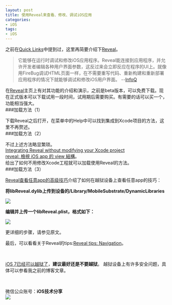 ```yaml
---
layout: post 
title: 使用Reveal来查看、修改、调试iOS应用  
categories: 
- iOS 
tags:   
- iOS
---  
```



之前在[Quick Links][1]中提到过，这里再简要介绍下[Reveal][3]。

> 它能够在运行时调试和修改iOS应用程序。Reveal能连接到应用程序，并允许开发者编辑各种用户界面参数，这反过来会立即反应在程序的UI上。就像用FireBug调试HTML页面一样，在不需要重写代码、重新构建和重新部署应用程序的情况下就能够调试和修改iOS用户界面。  --[InfoQ][2]

在[Reveal][3]主页上有对其功能的介绍和演示，之前是beta版本，可以免费下载。现在正式版本可以下载试用一段时间，试用期后需要购买。有需要的话可以买一个，功能相当强大。
<br>
###加载方法（1）  

下载Reveal之后打开，在菜单中的Help中可以找到集成到Xcode项目的方法，这里不再赘述。
<br>
###加载方法（2）  

不过上述方法略显繁琐。  
[Integrating Reveal without modifying your Xcode project][4]   
[reveal: 檢視 iOS app 的 view 結構][5]。  
给出了如何不用修改Xcode工程就可以加载使用Reveal的方法。
<br>
###加载方法（3）  

[Reveal查看任意app的高级技巧][7]介绍了如何在越狱设备上查看任意app的技巧：


**将libReveal.dylib上传到设备的/Library/MobileSubstrate/DynamicLibraries**  

![](http://s7.sinaimg.cn/mw690/003J6gH0zy6FclUuvMqa6)

**编辑并上传一个libReveal.plist，格式如下：**


![](http://s9.sinaimg.cn/mw690/003J6gH0zy6FcmaO2Fye8)

更详细的步骤，请参见原文。


最后，可以看看关于Reveal的tips:[Reveal tips: Navigation][6]。


<br>

[iOS 7已经可以越狱了][8]，**建议最好还是不要越狱**。 越狱设备上有许多安全问题，具体可以参看我之前的博客文章。



<br>

微信公众账号：**iOS技术分享**  
![](http://farm3.staticflickr.com/2826/10855679484_56b7429bd6_m.jpg)

[1]:http://wufawei.com/2013/11/quick-links/ 
[2]:http://www.infoq.com/cn/news/2013/07/debug_ios_apps_with_reveal 
[3]:http://revealapp.com/
[4]:http://blog.ittybittyapps.com/blog/2013/11/07/integrating-reveal-without-modifying-your-xcode-project/
[5]:http://adison.logdown.com/posts/159350-reveal-check-the-ios-app-view-structure
[6]:http://blog.ittybittyapps.com/blog/2013/09/26/reveal-shortcuts-and-tips/
[7]:http://c.blog.sina.com.cn/profile.php?blogid=cb8a22ea89000gtw
[8]:http://evasi0n.com/







